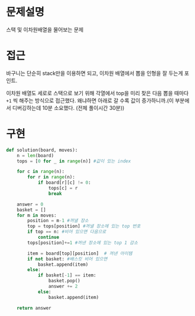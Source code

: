 # 문제설명

스택 및 이차원배열을 물어보는 문제



# 접근

바구니는 단순히 stack만을 이용하면 되고, 이차원 배열에서 뽑을 인형을 잘 두는게 포인트.

이차원 배열도 세로로 스택으로 보기 위해 각열에서 top을 미리 찾은 다음 뽑을 때마다 `+1` 씩 해주는 방식으로 접근했다. 왜냐하면 아래로 갈 수록 값이 증가하니까.(이 부분에서 디버깅하는데 10분 소요했다. (전체 풀이시간 30분))



# 구현

```python
def solution(board, moves):
    n = len(board)
    tops = [0 for _ in range(n)] #값이 있는 index

    for c in range(n):
        for r in range(n):
            if board[r][c] != 0:
                tops[c] = r
                break

    answer = 0
    basket = []
    for m in moves:
        position = m-1 #꺼낼 장소
        top = tops[position] #꺼낼 장소에 있는 top 번호
        if top == n: #비어 있으면 다음으로
            continue
        tops[position]+=1 #꺼낸 장소에 있는 top 1 감소

        item = board[top][position]  # 꺼낸 아이템
        if not basket: #배스킷 비어 있으면
            basket.append(item)
        else:
            if basket[-1] == item:
                basket.pop()
                answer += 2
            else:
                basket.append(item)

    return answer
```

